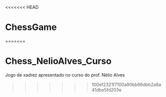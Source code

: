 <<<<<<< HEAD
# ChessGame
=======
# Chess_NelioAlves_Curso
Jogo de xadrez apresentado no curso do prof. Nélio Alves
>>>>>>> 100ef2321f7100a90bb66dbb2a6a41dbe5fd203e
